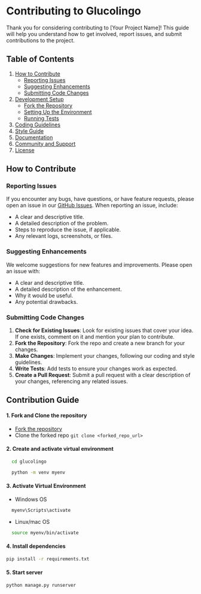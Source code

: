 # Contributing to Glucolingo

Thank you for considering contributing to [Your Project Name]! This guide will help you understand how to get involved, report issues, and submit contributions to the project.

## Table of Contents

1. [How to Contribute](#how-to-contribute)
   - [Reporting Issues](#reporting-issues)
   - [Suggesting Enhancements](#suggesting-enhancements)
   - [Submitting Code Changes](#submitting-code-changes)
2. [Development Setup](#development-setup)
   - [Fork the Repository](#fork-the-repository)
   - [Setting Up the Environment](#setting-up-the-environment)
   - [Running Tests](#running-tests)
3. [Coding Guidelines](#coding-guidelines)
4. [Style Guide](#style-guide)
5. [Documentation](#documentation)
6. [Community and Support](#community-and-support)
7. [License](#license)


## How to Contribute

### Reporting Issues

If you encounter any bugs, have questions, or have feature requests, please open an issue in our [GitHub Issues](link_to_issues). When reporting an issue, include:

- A clear and descriptive title.
- A detailed description of the problem.
- Steps to reproduce the issue, if applicable.
- Any relevant logs, screenshots, or files.

### Suggesting Enhancements

We welcome suggestions for new features and improvements. Please open an issue with:

- A clear and descriptive title.
- A detailed description of the enhancement.
- Why it would be useful.
- Any potential drawbacks.

### Submitting Code Changes

1. **Check for Existing Issues**: Look for existing issues that cover your idea. If one exists, comment on it and mention your plan to contribute.
2. **Fork the Repository**: Fork the repo and create a new branch for your changes.
3. **Make Changes**: Implement your changes, following our coding and style guidelines.
4. **Write Tests**: Add tests to ensure your changes work as expected.
5. **Create a Pull Request**: Submit a pull request with a clear description of your changes, referencing any related issues.




## Contribution Guide 
#### 1. Fork and Clone the repository
- [Fork the repository ](https://github.com/rakesh-nj/glucolingo/fork) 
- Clone the forked repo 
`git clone <forked_repo_url>`
  
#### 2. Create and activate virtual environment
```bash
  cd glucolingo
```
```bash
  python -m venv myenv
```
#### 3. Activate Virtual Environment
  - Windows OS
```bash
  myenv\Scripts\activate
```
  - Linux/mac OS
```bash
  source myenv/bin/activate
  ```
#### 4. Install dependencies
  ```bash
pip install -r requirements.txt
```
#### 5. Start server
```bash
python manage.py runserver
```
